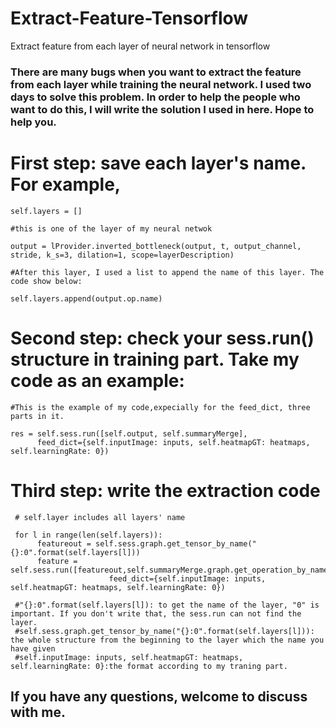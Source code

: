 # Extract-Feature-Tensorflow
Extract feature from each layer of neural network in tensorflow

### There are many bugs when you want to extract the feature from each layer while training the neural network. I used two days to solve this problem. In order to help the people who want to do this, I will write the solution I used in here. Hope to help you.


# First step: save each layer's name. For example,
    
    self.layers = []
    
    #this is one of the layer of my neural netwok
    
    output = lProvider.inverted_bottleneck(output, t, output_channel, stride, k_s=3, dilation=1, scope=layerDescription)
    
    #After this layer, I used a list to append the name of this layer. The code show below:
    
    self.layers.append(output.op.name)
 
# Second step: check your sess.run() structure in training part. Take my code as an example:
    #This is the example of my code,expecially for the feed_dict, three parts in it.
    
    res = self.sess.run([self.output, self.summaryMerge],
          feed_dict={self.inputImage: inputs, self.heatmapGT: heatmaps, self.learningRate: 0})

# Third step: write the extraction code 
     # self.layer includes all layers' name
     
     for l in range(len(self.layers)):
          featureout = self.sess.graph.get_tensor_by_name("{}:0".format(self.layers[l]))
          feature = self.sess.run([featureout,self.summaryMerge.graph.get_operation_by_name(self.layers[l])],
                          feed_dict={self.inputImage: inputs, self.heatmapGT: heatmaps, self.learningRate: 0})
                          
     #"{}:0".format(self.layers[l]): to get the name of the layer, "0" is important. If you don't write that, the sess.run can not find the layer.
     #self.sess.graph.get_tensor_by_name("{}:0".format(self.layers[l])): the whole structure from the beginning to the layer which the name you have given
     #self.inputImage: inputs, self.heatmapGT: heatmaps, self.learningRate: 0}:the format according to my traning part.
     
## If you have any questions, welcome to discuss with me.

                    
   
